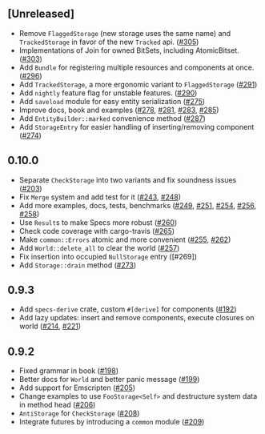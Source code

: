 ## [Unreleased]

* Remove `FlaggedStorage` (new storage uses the same name) and `TrackedStorage` in favor of the new `Tracked` api. ([#305])
* Implementations of Join for owned BitSets, including AtomicBitset. ([#303])
* Add `Bundle` for registering multiple resources and components at once. ([#296])
* Add `TrackedStorage`, a more ergonomic variant to `FlaggedStorage` ([#291])
* Add `nightly` feature flag for unstable features. ([#290])
* Add `saveload` module for easy entity serialization ([#275])
* Improve docs, book and examples ([#278], [#281], [#283], [#285])
* Add `EntityBuilder::marked` convenience method ([#287])
* Add `StorageEntry` for easier handling of inserting/removing component ([#274])

[#274]: https://github.com/slide-rs/specs/pull/274
[#275]: https://github.com/slide-rs/specs/pull/275
[#278]: https://github.com/slide-rs/specs/pull/278
[#281]: https://github.com/slide-rs/specs/pull/281
[#283]: https://github.com/slide-rs/specs/pull/283
[#285]: https://github.com/slide-rs/specs/pull/285
[#287]: https://github.com/slide-rs/specs/pull/287
[#290]: https://github.com/slide-rs/specs/pull/290
[#291]: https://github.com/slide-rs/specs/pull/291
[#296]: https://github.com/slide-rs/specs/pull/296
[#303]: https://github.com/slide-rs/specs/pull/303
[#305]: https://github.com/slide-rs/specs/pull/305

## 0.10.0

* Separate `CheckStorage` into two variants and fix soundness issues ([#203])
* Fix `Merge` system and add test for it ([#243], [#248])
* Add more examples, docs, tests, benchmarks ([#249], [#251], [#254], [#256], [#258])
* Use `Result`s to make Specs more robust ([#260])
* Check code coverage with cargo-travis ([#265])
* Make `common::Errors` atomic and more convenient ([#255], [#262])
* Add `World::delete_all` to clear the world ([#257])
* Fix insertion into occupied `NullStorage` entry ([#269])
* Add `Storage::drain` method ([#273])

[#203]: https://github.com/slide-rs/specs/pull/203
[#243]: https://github.com/slide-rs/specs/pull/243
[#248]: https://github.com/slide-rs/specs/pull/248
[#249]: https://github.com/slide-rs/specs/pull/249
[#251]: https://github.com/slide-rs/specs/pull/251
[#254]: https://github.com/slide-rs/specs/pull/254
[#255]: https://github.com/slide-rs/specs/pull/255
[#256]: https://github.com/slide-rs/specs/pull/256
[#257]: https://github.com/slide-rs/specs/pull/257
[#258]: https://github.com/slide-rs/specs/pull/258
[#260]: https://github.com/slide-rs/specs/pull/260
[#262]: https://github.com/slide-rs/specs/pull/262
[#265]: https://github.com/slide-rs/specs/pull/265
[#273]: https://github.com/slide-rs/specs/pull/273

## 0.9.3

* Add `specs-derive` crate, custom `#[derive]` for components ([#192])
* Add lazy updates: insert and remove components, execute closures on world ([#214], [#221])

[#192]: https://github.com/slide-rs/specs/pull/192
[#214]: https://github.com/slide-rs/specs/pull/214
[#221]: https://github.com/slide-rs/specs/pull/221

## 0.9.2
* Fixed grammar in book ([#198])
* Better docs for `World` and better panic message ([#199])
* Add support for Emscripten ([#205])
* Change examples to use `FooStorage<Self>` and destructure system data in method head ([#206])
* `AntiStorage` for `CheckStorage` ([#208])
* Integrate futures by introducing a `common` module ([#209])

[#198]: https://github.com/slide-rs/specs/pull/198
[#199]: https://github.com/slide-rs/specs/pull/199
[#205]: https://github.com/slide-rs/specs/pull/205
[#206]: https://github.com/slide-rs/specs/pull/206
[#208]: https://github.com/slide-rs/specs/pull/208
[#209]: https://github.com/slide-rs/specs/pull/209
[#214]: https://github.com/slide-rs/specs/pull/214
